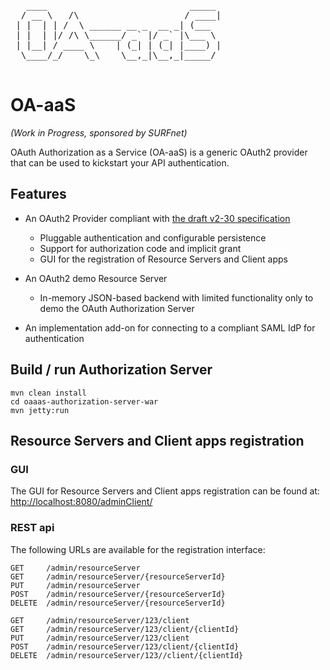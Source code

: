 <pre>

   ____                           _____ 
  / __ \   /\                    / ____|
 | |  | | /  \ ______ __ _  __ _| (___  
 | |  | |/ /\ \______/ _` |/ _` |\___ \ 
 | |__| / ____ \    | (_| | (_| |____) |
  \____/_/    \_\    \__,_|\__,_|_____/ 

</pre>
OA-aaS
======
<em>(Work in Progress, sponsored by SURFnet)</em>

OAuth Authorization as a Service (OA-aaS) is a generic OAuth2 provider that can be used to kickstart your API authentication.

Features
--------

- An OAuth2 Provider compliant with [the draft v2-30 specification](http://tools.ietf.org/html/draft-ietf-oauth-v2-30)
  * Pluggable authentication and configurable persistence
  * Support for authorization code and implicit grant
  * GUI for the registration of Resource Servers and Client apps

- An OAuth2 demo Resource Server
  * In-memory JSON-based backend with limited functionality only to demo the OAuth Authorization Server

- An implementation add-on for connecting to a compliant SAML IdP for authentication

## Build / run Authorization Server
    mvn clean install
    cd oaaas-authorization-server-war
    mvn jetty:run


## Resource Servers and Client apps registration
### GUI
The GUI for Resource Servers and Client apps registration can be found at:
[http://localhost:8080/adminClient/](http://localhost:8080/adminClient/)
### REST api
The following URLs are available for the registration interface:

    GET     /admin/resourceServer
    GET     /admin/resourceServer/{resourceServerId}
    PUT     /admin/resourceServer
    POST    /admin/resourceServer/{resourceServerId}
    DELETE  /admin/resourceServer/{resourceServerId}

    GET     /admin/resourceServer/123/client
    GET     /admin/resourceServer/123/client/{clientId}
    PUT     /admin/resourceServer/123/client
    POST    /admin/resourceServer/123/client/{clientId}
    DELETE  /admin/resourceServer/123//client/{clientId}
